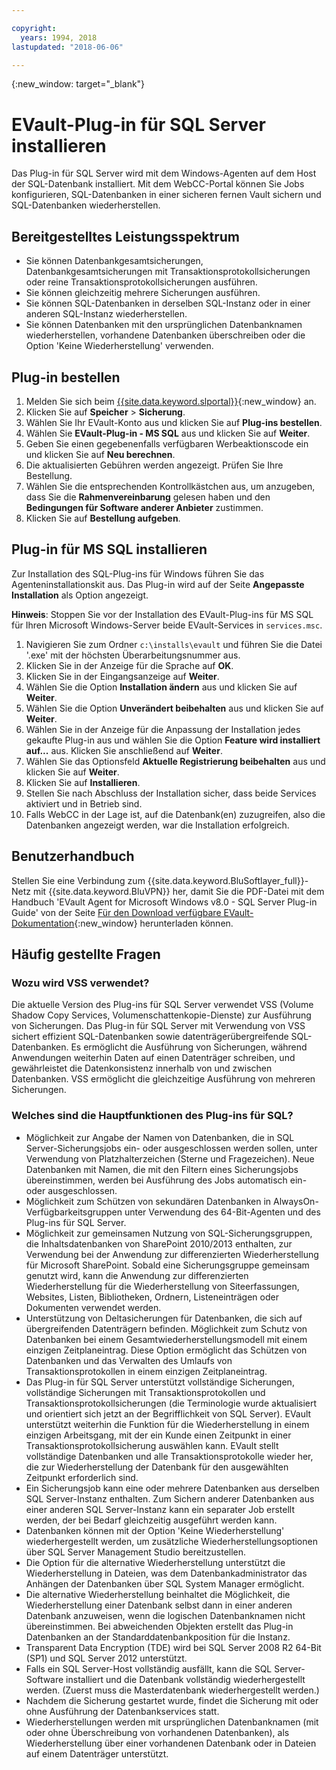 ```yaml
---

copyright:
  years: 1994, 2018
lastupdated: "2018-06-06"

---
```

{:new_window: target="_blank"}

# EVault-Plug-in für SQL Server installieren

Das Plug-in für SQL Server wird mit dem Windows-Agenten auf dem Host der SQL-Datenbank installiert. Mit dem WebCC-Portal können Sie Jobs konfigurieren, SQL-Datenbanken in einer sicheren fernen Vault sichern und SQL-Datenbanken wiederherstellen. 

## Bereitgestelltes Leistungsspektrum

- Sie können Datenbankgesamtsicherungen, Datenbankgesamtsicherungen mit Transaktionsprotokollsicherungen oder reine Transaktionsprotokollsicherungen ausführen.
- Sie können gleichzeitig mehrere Sicherungen ausführen. 
- Sie können SQL-Datenbanken in derselben SQL-Instanz oder in einer anderen SQL-Instanz wiederherstellen.
- Sie können Datenbanken mit den ursprünglichen Datenbanknamen wiederherstellen, vorhandene Datenbanken überschreiben oder die Option 'Keine Wiederherstellung' verwenden.

## Plug-in bestellen

1. Melden Sie sich beim [{{site.data.keyword.slportal}}](https://control.softlayer.com/){:new_window} an.
2. Klicken Sie auf **Speicher** > **Sicherung**.
3. Wählen Sie Ihr EVault-Konto aus und klicken Sie auf **Plug-ins bestellen**.
4. Wählen Sie **EVault-Plug-in - MS SQL** aus und klicken Sie auf **Weiter**.
5. Geben Sie einen gegebenenfalls verfügbaren Werbeaktionscode ein und klicken Sie auf **Neu berechnen**.
6. Die aktualisierten Gebühren werden angezeigt. Prüfen Sie Ihre Bestellung.
7. Wählen Sie die entsprechenden Kontrollkästchen aus, um anzugeben, dass Sie die **Rahmenvereinbarung** gelesen haben und den **Bedingungen für Software anderer Anbieter** zustimmen. 
8. Klicken Sie auf **Bestellung aufgeben**.

## Plug-in für MS SQL installieren

Zur Installation des SQL-Plug-ins für Windows führen Sie das Agenteninstallationskit aus. Das Plug-in wird auf der Seite **Angepasste Installation** als Option angezeigt.

**Hinweis**: Stoppen Sie vor der Installation des EVault-Plug-ins für MS SQL für Ihren Microsoft Windows-Server beide EVault-Services in `services.msc`.  

1. Navigieren Sie zum Ordner `c:\installs\evault` und führen Sie die Datei '.exe' mit der höchsten Überarbeitungsnummer aus.
2. Klicken Sie in der Anzeige für die Sprache auf **OK**.
3. Klicken Sie in der Eingangsanzeige auf **Weiter**.
4. Wählen Sie die Option **Installation ändern** aus und klicken Sie auf **Weiter**.
5. Wählen Sie die Option **Unverändert beibehalten** aus und klicken Sie auf **Weiter**.
6. Wählen Sie in der Anzeige für die Anpassung der Installation jedes gekaufte Plug-in aus und wählen Sie die Option **Feature wird installiert auf...** aus. Klicken Sie anschließend auf **Weiter**.
7. Wählen Sie das Optionsfeld **Aktuelle Registrierung beibehalten** aus und klicken Sie auf **Weiter**.
8. Klicken Sie auf **Installieren**.
9. Stellen Sie nach Abschluss der Installation sicher, dass beide Services aktiviert und in Betrieb sind.
10. Falls WebCC in der Lage ist, auf die Datenbank(en) zuzugreifen, also die Datenbanken angezeigt werden, war die Installation erfolgreich. 

## Benutzerhandbuch

Stellen Sie eine Verbindung zum {{site.data.keyword.BluSoftlayer_full}}-Netz mit {{site.data.keyword.BluVPN}} her, damit Sie die PDF-Datei mit dem Handbuch 'EVault Agent for Microsoft Windows v8.0 - SQL Server Plug-in Guide' von der Seite [Für den Download verfügbare EVault-Dokumentation](http://downloads.service.softlayer.com/evault/Documentation/){:new_window} herunterladen können.

## Häufig gestellte Fragen

### Wozu wird VSS verwendet?

Die aktuelle Version des Plug-ins für SQL Server verwendet VSS (Volume Shadow Copy Services, Volumenschattenkopie-Dienste) zur Ausführung von Sicherungen. Das Plug-in für SQL Server mit Verwendung von VSS sichert effizient SQL-Datenbanken sowie datenträgerübergreifende SQL-Datenbanken. Es ermöglicht die Ausführung von Sicherungen, während Anwendungen weiterhin Daten auf einen Datenträger schreiben, und gewährleistet die Datenkonsistenz innerhalb von und zwischen Datenbanken. VSS ermöglicht die gleichzeitige Ausführung von mehreren Sicherungen.

### Welches sind die Hauptfunktionen des Plug-ins für SQL?

- Möglichkeit zur Angabe der Namen von Datenbanken, die in SQL Server-Sicherungsjobs ein- oder ausgeschlossen werden sollen, unter Verwendung von Platzhalterzeichen (Sterne und Fragezeichen). Neue Datenbanken mit Namen, die mit den Filtern eines Sicherungsjobs übereinstimmen, werden bei Ausführung des Jobs automatisch ein- oder ausgeschlossen. 
- Möglichkeit zum Schützen von sekundären Datenbanken in AlwaysOn-Verfügbarkeitsgruppen unter Verwendung des 64-Bit-Agenten und des Plug-ins für SQL Server.
- Möglichkeit zur gemeinsamen Nutzung von SQL-Sicherungsgruppen, die Inhaltsdatenbanken von SharePoint 2010/2013 enthalten, zur Verwendung bei der Anwendung zur differenzierten Wiederherstellung für Microsoft SharePoint. Sobald eine Sicherungsgruppe gemeinsam genutzt wird, kann die Anwendung zur differenzierten Wiederherstellung für die Wiederherstellung von Siteerfassungen, Websites, Listen, Bibliotheken, Ordnern, Listeneinträgen oder Dokumenten verwendet werden.
- Unterstützung von Deltasicherungen für Datenbanken, die sich auf übergreifenden Datenträgern befinden.
Möglichkeit zum Schutz von Datenbanken bei einem Gesamtwiederherstellungsmodell mit einem einzigen Zeitplaneintrag. Diese Option ermöglicht das Schützen von Datenbanken und das Verwalten des Umlaufs von Transaktionsprotokollen in einem einzigen Zeitplaneintrag.
- Das Plug-in für SQL Server unterstützt vollständige Sicherungen, vollständige Sicherungen mit Transaktionsprotokollen und Transaktionsprotokollsicherungen (die Terminologie wurde aktualisiert und orientiert sich jetzt an der Begrifflichkeit von SQL Server). EVault unterstützt weiterhin die Funktion für die Wiederherstellung in einem einzigen Arbeitsgang, mit der ein Kunde einen Zeitpunkt in einer Transaktionsprotokollsicherung auswählen kann. EVault stellt vollständige Datenbanken und alle Transaktionsprotokolle wieder her, die zur Wiederherstellung der Datenbank für den ausgewählten Zeitpunkt erforderlich sind.
- Ein Sicherungsjob kann eine oder mehrere Datenbanken aus derselben SQL Server-Instanz enthalten. Zum Sichern anderer Datenbanken aus einer anderen SQL Server-Instanz kann ein separater Job erstellt werden, der bei Bedarf gleichzeitig ausgeführt werden kann.
- Datenbanken können mit der Option 'Keine Wiederherstellung' wiederhergestellt werden, um zusätzliche Wiederherstellungsoptionen über SQL Server Management Studio bereitzustellen.
- Die Option für die alternative Wiederherstellung unterstützt die Wiederherstellung in Dateien, was dem Datenbankadministrator das Anhängen der Datenbanken über SQL System Manager ermöglicht.
- Die alternative Wiederherstellung beinhaltet die Möglichkeit, die Wiederherstellung einer Datenbank selbst dann in einer anderen Datenbank anzuweisen, wenn die logischen Datenbanknamen nicht übereinstimmen. Bei abweichenden Objekten erstellt das Plug-in Datenbanken an der Standarddatenbankposition für die Instanz.
- Transparent Data Encryption (TDE) wird bei SQL Server 2008 R2 64-Bit (SP1) und SQL Server 2012 unterstützt.
- Falls ein SQL Server-Host vollständig ausfällt, kann die SQL Server-Software installiert und die Datenbank vollständig wiederhergestellt werden. (Zuerst muss die Masterdatenbank wiederhergestellt werden.)
- Nachdem die Sicherung gestartet wurde, findet die Sicherung mit oder ohne Ausführung der Datenbankservices statt.
- Wiederherstellungen werden mit ursprünglichen Datenbanknamen (mit oder ohne Überschreibung von vorhandenen Datenbanken), als Wiederherstellung über einer vorhandenen Datenbank oder in Dateien auf einem Datenträger unterstützt.

